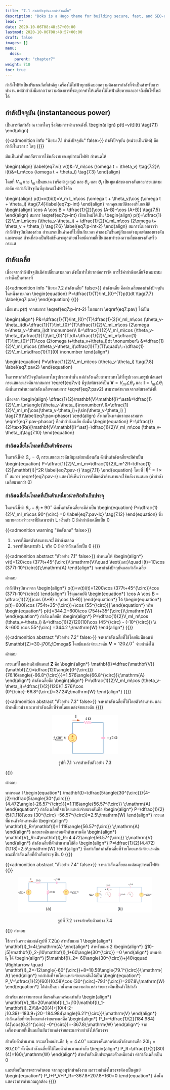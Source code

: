 ```yaml
---
title: "7.1 กำลังปัจจุบันและกำลังเฉลี่ย"
description: "Doks is a Hugo theme for building secure, fast, and SEO-ready documentation websites, which you can easily update and customize."
lead: ""
date: 2020-10-06T08:48:57+00:00
lastmod: 2020-10-06T08:48:57+00:00
draft: false
images: []
menu:
  docs:
    parent: "chapter7"
weight: 710
toc: true
---
```


  กำลังไฟฟ้าเป็นปริมาณวัดที่สำคัญ เครื่องใช้ไฟฟ้าทุกชนิดบอกความต้องการกำลังที่จำเป็นสำหรับการทำงาน แต่ถ้ากำลังมีมากกว่าความต้องการที่ระบุอาจทำให้เครื่องใช้ไฟฟ้าเสียหายและอาจถึงขั้นไฟไหม้ได้

## **กำลังปัจจุบัน (instantaneous power)**
เป็นการวัดกำลัง ณ เวลาใดๆ ซึ่งมีสมการคำนวณดังนี้
\begin{align}
    p(t)=v(t)i(t) \tag{7.1}
\end{align}

{{<admonition info "นิยาม 7.1 กำลังปัจจุบัน" false>}}
กำลังปัจจุบัน (หน่วยเป็นวัตต์) คือกำลังในเวลา $t$ ใดๆ
{{</admonition>}}

มันเป็นค่าที่บอกอัตราการใช้พลังงานของอุปกรณ์ไฟฟ้า กำหนดให้

\begin{align} \label{eq7:vi}
v(t)&=V_m\cos (\omega t + \theta_v) \tag{7.2}\\\\
i(t)&=I_m\cos (\omega t + \theta_i) \tag{7.3}
\end{align}

โดยที่ $V_m$ และ $I_m$ เป็นขนาด (หรือค่าสูงสุด) และ $\theta_v$ และ $\theta_i$ เป็นมุมเฟสของแรงดันและกระแสตามลำดับ ค่ากำลังปัจจุบันที่อุปกรณ์ไฟฟ้าใช้คือ

\begin{align}
p(t)=v(t)i(t)=V_m I_m\cos (\omega t + \theta_v)\cos (\omega t + \theta_i) \tag{7.4}\label{eq7:p-int}
\end{align}
จากคุณสมบัติของตรีโกณมิติ
\begin{align}
\cos A \cos B = \dfrac{1}{2}[\cos (A-B)+\cos (A+B)] \tag{7.5}
\end{align}
สมการ \eqref{eq7:p-int} เขียนใหม่ได้เป็น
\begin{align}
p(t)=\dfrac{1}{2}V_mI_m\cos (\theta_v-\theta_i) + \dfrac{1}{2}V_mI_m\cos  (2\omega t+ \theta_v + \theta_i) \tag{7.6} \label{eq7:p-int-2}
\end{align}
สมการนี้บอกเราว่า กำลังปัจจุบันมีสองส่วน ส่วนแรกเป็นค่าคงที่ไม่ขึ้นกับเวลา ค่าของมันขึ้นอยู่กับผลต่างมุมเฟสของแรงดันและกระแส ส่วนที่สองเป็นฟังก์ชันตระกูลซายน์โดยมีความถี่เป็นสองเท่าของความถี่ของแรงดันหรือกระแส

## **กำลังเฉลี่ย**

เนื่องจากกำลังปัจจุบันมีค่าเปลี่ยนตามเวลา ดังนั้นทำให้ยากต่อการวัด การใช้ค่ากำลังเฉลี่ยจึงเหมาะสมกว่าซึ่งเป็นค่าคงที่ 

{{<admonition info "นิยาม 7.2 กำลังเฉลี่ย" false>}}
กำลังเฉลี่ย คือค่าเฉลี่ยของกำลังปัจจุบันในหนึ่งคาบเวลา
\begin{equation}
    P=\dfrac{1}{T}\int_{0}^{T}p(t)dt \tag{7.7} \label{eq7:pav}
\end{equation}
{{</admonition>}}

เมื่อแทน $p(t)$ จากสมการ \eqref{eq7:p-int-2} ในสมการ \eqref{eq7:pav} ได้เป็น

\begin{align*}
P&=\dfrac{1}{T}\int_{0}^{T}\dfrac{1}{2}V_mI_m\cos (\theta_v-\theta_i)dt+\dfrac{1}{T}\int_{0}^{T}\dfrac{1}{2}V_mI_m\cos (2\omega t+\theta_v+\theta_i)dt \nonumber\\\\
&=\dfrac{1}{2}V_mI_m\cos (\theta_v-\theta_i)\dfrac{1}{T}\int_{0}^{T}dt+\dfrac{1}{2}V_mI_m\dfrac{1}{T}\int_{0}^{T}\cos (2\omega t+\theta_v+\theta_i)dt \nonumber\\\\
&=\dfrac{1}{2}V_mI_m\cos (\theta_v-\theta_i)\dfrac{1}{T}(T)\quad\\:\\:+\dfrac{1}{2}V_mI_m\dfrac{1}{T}(0) \nonumber
\end{align*}

\begin{equation}
P=\dfrac{1}{2}V_mI_m\cos (\theta_v-\theta_i) \tag{7.8} \label{eq7:pav2}
\end{equation}

ในการหากำลังปัจจุบันต้องหาในรูปเวลาเท่านั้น แต่กำลังเฉลี่ยสามารถหาได้ทั้งรูปเวลาและรูปเฟสเซอร์ กระแสและแรงดันจากสมการ \eqref{eq7:vi} มีรูปเฟสเซอร์เป็น $\mathbf{V}=V_m\angle{\theta_v}$ และ $\mathbf{I}=I_m\angle{\theta_i}$
ดังนั้นการคำนวณกำลังเฉลี่ยจากสมการ \eqref{eq7:pav2} สามารถคำนวณจากเฟสเซอร์ดังนี้

เนื่องจาก
\begin{align}
    \dfrac{1}{2}\mathbf{V}\mathbf{I}^\ast&=\dfrac{1}{2}V_mI_m\angle{\theta_v-\theta_i}\nonumber\\\\
    &=\dfrac{1}{2}V_mI_m[\cos(\theta_v-\theta_i)+j\sin(\theta_v-\theta_i) ] \tag{7.9}\label{eq7:pav-phasor}
\end{align}
สังเกตในพจน์แรกของสมการ \eqref{eq7:pav-phasor} คือค่ากำลังเฉลี่ย ดังนั้น
\begin{equation}
    P=\dfrac{1}{2}\text{Re}[\mathbf{V}\mathbf{I}^\ast]=\dfrac{1}{2}V_mI_m\cos (\theta_v-\theta_i)\tag{7.10}
\end{equation}

### กำลังเฉลี่ยในโหลดที่เป็นตัวต้านทาน
ในกรณีนี้ค่า  $\theta_v =\theta_i$ กระแสและแรงดันมีมุมเฟสเหมือนกัน ดังนั้นกำลังเฉลี่ยจะมีค่าเป็น
\begin{equation}
    P=\dfrac{1}{2}V_mI_m=\dfrac{1}{2}I_m^2R=\dfrac{1}{2}|\mathbf{I}|^2R \label{eq7:pav-r} \tag{7.11}
\end{equation}
โดยที่  $|\mathbf{I}|^2=\mathbf{I}\times \mathbf{I}^\ast$
สมการ \eqref{eq7:pav-r} แสดงให้เห็นว่าวงจรที่มีแต่ตัวต้านทานจะใช้พลังงานเสมอ (ค่ากำลังเฉลี่ยมากกว่า 0)

### กำลังเฉลี่ยในโหลดที่เป็นตัวเหนี่ยวนำหรือตัวเก็บประจุ
ในกรณีนี้ค่า  $\theta_v-\theta_i \pm90^{\circ}$ ดังนั้นกำลังเฉลี่ยจะมีค่าเป็น
\begin{equation}
    P=\dfrac{1}{2}V_mI_m\cos 90^{\circ} =0 \label{eq7:pav-lc} \tag{7.12}
\end{equation}
ซึ่งหมายความว่าวงจรที่มีเฉพาะตัว L หรือตัว C มีค่ากำลังเฉลี่ยเป็น 0

{{<admonition warning "ข้อสังเกต" false>}}
1. วงจรที่มีแต่ตัวต้านทานจะใช้กำลังตลอด 
2. วงจรที่มีเฉพาะตัว L หรือ C มีค่ากำลังเฉลี่ยเป็น 0
{{</admonition>}}

{{<admonition abstract "ตัวอย่าง 7.1" false>}}
กำหนดให้ 
\begin{align*}
    v(t)=120\cos (377t+45^{\circ})\\;\mathrm{V}\quad \text{และ}\quad i(t)=10\cos (377t-10^{\circ})\\;\mathrm{A}
\end{align*}
จงหากำลังปัจจุบันและกำลังเฉลี่ย

คำตอบ

กำลังปัจจุบันหาจาก
\begin{align*}
    p(t)=v(t)i(t)=1200\cos (377t+45^{\circ})\cos (377t-10^{\circ})
\end{align*}
ใช้คุณสมบัติ
\begin{equation*}
    \cos A \cos B = \dfrac{1}{2}[\cos (A+B) + \cos (A-B)]
\end{equation*}
ได้
\begin{equation*}
    p(t)=600[\cos (754t+35^{\circ})+\cos (55^{\circ})]
\end{equation*}
หรือ
\begin{equation*}
    p(t)=344.2+600\cos (754t+35^{\circ})\\;\mathrm{W}
\end{equation*}
กำลังเฉลี่ยคือ
\begin{align*}
    P=\dfrac{1}{2}V_mI_m\cos (\theta_v-\theta_i) &=\dfrac{1}{2}120(10)\cos (45^{\circ} - (-10^{\circ})) \\\\
    &=600 \cos 55^{\circ} =344.2 \\;\mathrm{W}
\end{align*}
{{</admonition>}}

{{<admonition abstract "ตัวอย่าง 7.2" false>}}
จงหากำลังเฉลี่ยที่ใช้โดยอิมพีแดนซ์ $\mathbf{Z}=30-j70\\;\Omega$ โดยมีแหล่งจ่ายแรงดัน $\mathbf{V}=120\angle{0^{\circ}}$ จ่ายกำลังให้

คำตอบ

กระแสที่ไหลผ่านอิมพีแดนซ์ $\mathbf{Z}$ คือ
\begin{align*}
    \mathbf{I}=\dfrac{\mathbf{V}}{\mathbf{Z}}=\dfrac{120\angle{0^{\circ}}}{76.16\angle{-66.8^{\circ}}}=1.576\angle{66.8^{\circ}}\\;\mathrm{A}
\end{align*}
กำลังเฉลี่ยคือ
\begin{align*}
    P=\dfrac{1}{2}V_mI_m\cos (\theta_v-\theta_i)=\dfrac{1}{2}(120)(1.576)\cos (0^{\circ}-66.8^{\circ})=37.24\\;\mathrm{W}
\end{align*}
{{</admonition>}}

{{<admonition abstract "ตัวอย่าง 7.3" false>}}
จงหากำลังเฉลี่ยที่ใช้โดยตัวต้านทาน และตัวเหนี่ยวนำ และหากำลังเฉลี่ยที่จ่ายโดยแหล่งจ่ายแรงดัน
{{</admonition>}}
<figure>
<p align="center">
  <img src="fig7.1.png" alt="fig 7.1" style="width:50%">
</p>
  <figcaption style='text-align:center'>รูปที่ 7.1 วงจรสำหรับตัวอย่าง 7.3</figcaption>
</figure>

{{<admonition abstract>}}

คำตอบ

หากระแส $\mathbf{I}$
\begin{equation*}
    \mathbf{I}=\dfrac{5\angle{30^{\circ}}}{4-j2}=\dfrac{5\angle{30^{\circ}}}{4.472\angle{-26.57^{\circ}}}=1.118\angle{56.57^{\circ}} \\;\mathrm{A}
\end{equation*}
กำลังเฉลี่ยที่จ่ายโดยแหล่งจ่ายแรงดันคือ
\begin{align*}
    P=\dfrac{1}{2}(5)(1.118)\cos (30^{\circ} -56.57^{\circ})=2.5\\;\mathrm{W}
\end{align*}
กระแสที่ผ่านตัวต้านทานคือ
\begin{align*}
    \mathbf{I}_R=\mathbf{I}=1.118\angle{56.57^{\circ}} \\;\mathrm{A}
\end{align*}
และแรงดันตกคร่อมตัวต้านทานคือ
\begin{align*}
    \mathbf{V}_R=4\mathbf{I}_R=4.472\angle{56.57^{\circ}} \\;\mathrm{V}
\end{align*}
กำลังเฉลี่ยที่ตัวต้านทานใช้คือ
\begin{align*}
    P=\dfrac{1}{2}(4.472)(1.118)=2.5\\;\mathrm{W}
\end{align*}
ซึ่งเท่ากับค่ากำลังเฉลี่ยที่จ่ายโดยแหล่งจ่ายแรงดัน ขณะที่กำลังเฉลี่ยที่ตัวเก็บประจุเป็น 0
{{</admonition>}}

{{<admonition abstract "ตัวอย่าง 7.4" false>}}
จงหากำลังเฉลี่ยของแต่ละอุปกรณ์ไฟฟ้า
{{</admonition>}}
<figure>
<p align="center">
  <img src="fig7.2.png" alt="fig 7.2" style="width:100%">
</p>
  <figcaption style='text-align:center'>รูปที่ 7.2 วงจรสำหรับตัวอย่าง 7.4</figcaption>
</figure>

{{<admonition abstract>}}
คำตอบ

ใช้การวิเคราะห์แมชดังรูปที่ 7.2(a) สำหรับแมช 1
\begin{align*}
    \mathbf{I}_1=4\\;\mathrm{A}
\end{align*}
สำหรับแมช 2
\begin{align*}
    (j10-j5)\mathbf{I}_2-j10\mathbf{I}_1+60\angle{30^{\circ}}
=0
\end{align*}
แทนค่า $\mathbf{I}_1$ ได้
\begin{align*}
    j5\mathbf{I}_2=-60\angle{30^{\circ}}+j40\qquad \Rightarrow \quad \mathbf{I}_2=-12\angle{-60^{\circ}}+8=10.58\angle{79.1^{\circ}}\\;\mathrm{A}
\end{align*}
หากำลังที่จ่ายโดยแหล่งจ่ายแรงดันได้เป็น
\begin{equation*}
    P_V=\dfrac{1}{2}(60)(10.58)\cos (30^{\circ}-79.1^{\circ})=207.8\\;\mathrm{W}
\end{equation*}
ได้ค่าเป็นบวกนั่นหมายความว่าแหล่งจ่ายแรงดันเป็นตัวใช้กำลัง

สำหรับแหล่งจ่ายกระแส มีแรงดันตกคร่อมเท่ากับ
\begin{align*}
    \mathbf{V}_1&=20\mathbf{I}_1+j10(\mathbf{I}_1-\mathbf{I}_2)\\\\&=20(4)+j10(4-2-j10.39)=183.9+j20=184.984\angle{6.21^{\circ}}\\;\mathrm{V}
\end{align*}
กำลังเฉลี่ยที่จ่ายโดยแหล่งจ่ายกระแสคือ
\begin{align*}
    P_I=-\dfrac{1}{2}(184.984)(4)\cos(6.21^{\circ} -0^{\circ})=-367.8\\;\mathrm{W}
\end{align*}
จากเครื่องหมายที่เป็นลบยืนยันว่าแหล่งจ่ายกระแสจ่ายกำลังให้กับวงจร

สำหรับตัวต้านทาน กระแสไหลผ่านคือ $\mathbf{I}_1=4\angle{0^{\circ}}$ และแรงดันตกคร่อมตัวต้านทานคือ $20\mathbf{I}_1=80\angle{0^{\circ}}$ ดังนั้นกำลังเฉลี่ยที่ใช้โดยตัวต้านทานเท่ากับ
\begin{align*}
    P_R=\dfrac{1}{2}(80)(4)=160\\;\mathrm{W}
\end{align*}
สำหรับตัวเก็บประจุและตัวเหนี่ยวนำ ค่ากำลังเฉลี่ยเป็น 0

และเพื่อเป็นการตรวจคำตอบ จากกฏอนุรักษ์พลังงาน ผลรวมกำลังในวงจรต้องเป็นศูนย์
\begin{equation*}
    P_I+P_V+P_R=-367.8+207.8+160=0
\end{equation*}
ดังนั้นแสดงว่าการคำนวณถูกต้อง
{{</admonition>}}
